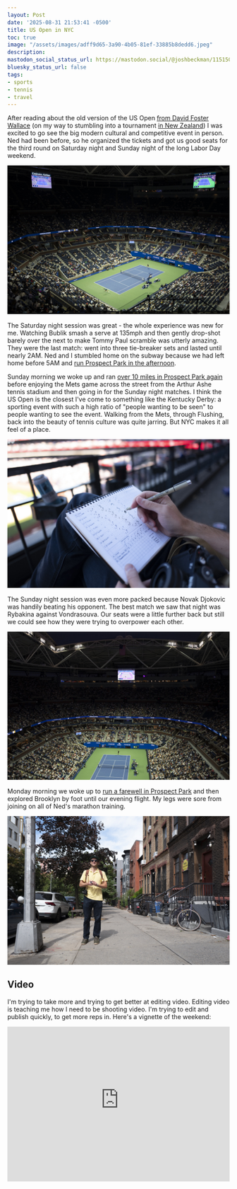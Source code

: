 ```yaml
---
layout: Post
date: '2025-08-31 21:53:41 -0500'
title: US Open in NYC
toc: true
image: "/assets/images/adff9d65-3a90-4b05-81ef-33885b8dedd6.jpeg"
description:
mastodon_social_status_url: https://mastodon.social/@joshbeckman/115150070178315183
bluesky_status_url: false
tags:
- sports
- tennis
- travel
---
```



After reading about the old version of the US Open [from David Foster Wallace](https://www.joshbeckman.org/blog/reading/string-theory-by-david-foster-wallace) (on my way to stumbling into a tournament [in New Zealand](https://www.joshbeckman.org/blog/traveling/auckland-new-zealand)) I was excited to go see the big modern cultural and competitive event in person. Ned had been before, so he organized the tickets and got us good seats for the third round on Saturday night and Sunday night of the long Labor Day weekend. 

![us open on Saturday night](/assets/images/adff9d65-3a90-4b05-81ef-33885b8dedd6.jpeg)

The Saturday night session was great - the whole experience was new for me. Watching Bublik smash a serve at 135mph and then gently drop-shot barely over the next to make Tommy Paul scramble was utterly amazing. They were the last match: went into three tie-breaker sets and lasted until nearly 2AM. Ned and I stumbled home on the subway because we had left home before 5AM and [run Prospect Park in the afternoon](https://www.joshbeckman.org/exercise/15640542790).

Sunday morning we woke up and ran [over 10 miles in Prospect Park again](https://www.joshbeckman.org/exercise/15649814478) before enjoying the Mets game across the street from the Arthur Ashe tennis stadium and then going in for the Sunday night matches. I think the US Open is the closest I've come to something like the Kentucky Derby: a sporting event with such a high ratio of "people wanting to be seen" to people wanting to see the event. Walking from the Mets, through Flushing, back into the beauty of tennis culture was quite jarring. But NYC makes it all feel of a place.

![mets game scorekeeping](/assets/images/d08daf96-cfd7-4385-ab6c-f0889f8ff9ad.jpeg)

The Sunday night session was even more packed because Novak Djokovic was handily beating his opponent. The best match we saw that night was Rybakina against Vondrasouva. Our seats were a little further back but still we could see how they were trying to overpower each other.

![us open Sunday night](/assets/images/21959eb4-a171-4308-9cce-153cb579932f.jpeg)

Monday morning we woke up to [run a farewell in Prospect Park](https://www.joshbeckman.org/exercise/15659344389) and then explored Brooklyn by foot until our evening flight. My legs were sore from joining on all of Ned's marathon training.

![Ned in Brooklyn](/assets/images/1ebdc946-1148-47da-90f6-e9e4d0617a9c.jpeg)

## Video

I'm trying to take more and trying to get better at editing video. Editing video is teaching me how I need to be shooting video. I'm trying to edit and publish quickly, to get more reps in. Here's a vignette of the weekend:

<iframe width="100%" height="350" src="https://www.youtube-nocookie.com/embed/ZINChZYlY7s?si=05_oMuOEwIH2iNYG" title="YouTube video player" frameborder="0" allow="accelerometer; autoplay; clipboard-write; encrypted-media; gyroscope; picture-in-picture; web-share" referrerpolicy="strict-origin-when-cross-origin" allowfullscreen></iframe>

